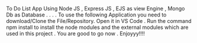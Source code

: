 To Do List App Using Node JS , Express JS , EJS as view Engine , Mongo Db as Database
.
.
.
.
To use the following Application you need to download/Clone the File/Repository.
Open it in VS Code .
Run the command npm install to install the node modules and the external modules which are used in this project . 
You are good to go now .
Enjoyyy!!!!
